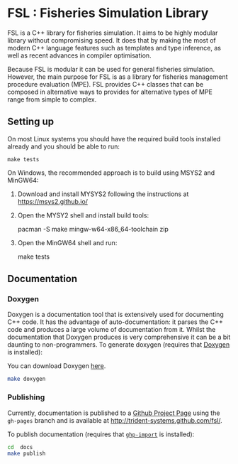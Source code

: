# FSL : Fisheries Simulation Library

FSL is a C++ library for fisheries simulation.
It aims to be highly modular library without compromising speed.
It does that by making the most of modern C++ language features such as templates
and type inference, as well as recent advances in compiler optimisation. 

Because FSL is modular it can be used for general fisheries simulation.
However, the main purpose for FSL is as a library for fisheries management procedure evaluation (MPE).
FSL provides C++ classes that can be composed in alternative ways to 
provides for alternative types of MPE range from simple to complex.

## Setting up

On most Linux systems you should have the required build tools installed already and you should be able to run:

    make tests

On Windows, the recommended approach is to build using MSYS2 and MinGW64:

1. Download and install MYSYS2 following the instructions at https://msys2.github.io/

2. Open the MYSY2 shell and install build tools:

    pacman -S make mingw-w64-x86_64-toolchain zip

3. Open the MinGW64 shell and run:

    make tests

## Documentation

### Doxygen

Doxygen is a documentation tool that is extensively used for documenting C++ code.
It has the advantage of auto-documentation: it parses the C++ code and produces
a large volume of documentation from it. Whilst the documentation that Doxygen produces is
very comprehensive it can be a bit daunting to non-programmers.
To generate doxygen (requires that [Doxygen](http://www.stack.nl/~dimitri/doxygen/index.html) is installed):

You can download Doxygen [here](http://www.stack.nl/~dimitri/doxygen/download.html#latestsrc).

```sh
make doxygen
```

### Publishing

Currently, documentation is published to a [Github Project Page](http:http://pages.github.com/) using the 
`gh-pages` branch and is available at <a href="http://trident-systems.github.com/fsl/index.html">http://trident-systems.github.com/fsl/</a>.

To publish documentation (requires that [`ghp-import`](https://pypi.python.org/pypi/ghp-import) is installed):

```sh
cd  docs
make publish
```
